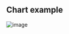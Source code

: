 ## Chart example
![image](https://user-images.githubusercontent.com/67505437/147600167-c420d982-7b2f-4be3-91da-3bdacff09065.png)
